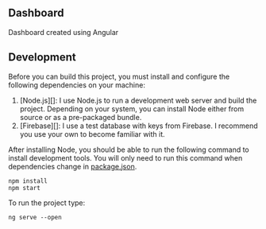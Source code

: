 ## Dashboard

Dashboard created using Angular
 
## Development

Before you can build this project, you must install and configure the following dependencies on your machine:

1. [Node.js][]: I use Node.js to run a development web server and build the project.
   Depending on your system, you can install Node either from source or as a pre-packaged bundle.
2. [Firebase][]: I use a test database with keys from Firebase. I recommend you use your own to become familiar with it.

After installing Node, you should be able to run the following command to install development tools.
You will only need to run this command when dependencies change in [package.json](package.json).

    npm install
    npm start
    
To run the project type:

    ng serve --open
